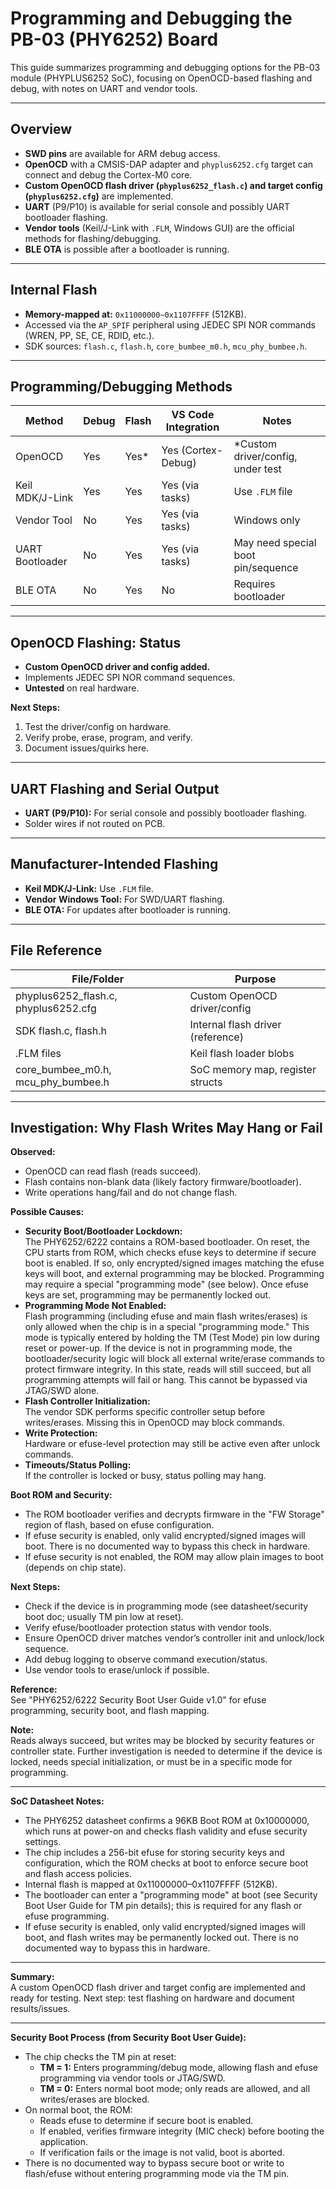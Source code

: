 # Programming and Debugging the PB-03 (PHY6252) Board

This guide summarizes programming and debugging options for the PB-03 module (PHYPLUS6252 SoC), focusing on OpenOCD-based flashing and debug, with notes on UART and vendor tools.

---

## Overview

- **SWD pins** are available for ARM debug access.
- **OpenOCD** with a CMSIS-DAP adapter and `phyplus6252.cfg` target can connect and debug the Cortex-M0 core.
- **Custom OpenOCD flash driver (`phyplus6252_flash.c`) and target config (`phyplus6252.cfg`)** are implemented.
- **UART** (P9/P10) is available for serial console and possibly UART bootloader flashing.
- **Vendor tools** (Keil/J-Link with `.FLM`, Windows GUI) are the official methods for flashing/debugging.
- **BLE OTA** is possible after a bootloader is running.

---

## Internal Flash

- **Memory-mapped at:** `0x11000000~0x1107FFFF` (512KB).
- Accessed via the `AP_SPIF` peripheral using JEDEC SPI NOR commands (WREN, PP, SE, CE, RDID, etc.).
- SDK sources: `flash.c`, `flash.h`, `core_bumbee_m0.h`, `mcu_phy_bumbee.h`.

---

## Programming/Debugging Methods

| Method         | Debug | Flash | VS Code Integration | Notes                                 |
|----------------|-------|-------|---------------------|---------------------------------------|
| OpenOCD        | Yes   | Yes*  | Yes (Cortex-Debug)  | *Custom driver/config, under test     |
| Keil MDK/J-Link| Yes   | Yes   | Yes (via tasks)     | Use `.FLM` file                       |
| Vendor Tool    | No    | Yes   | Yes (via tasks)     | Windows only                          |
| UART Bootloader| No    | Yes   | Yes (via tasks)     | May need special boot pin/sequence    |
| BLE OTA        | No    | Yes   | No                  | Requires bootloader                   |

---

## OpenOCD Flashing: Status

- **Custom OpenOCD driver and config added.**
- Implements JEDEC SPI NOR command sequences.
- **Untested** on real hardware.

**Next Steps:**
1. Test the driver/config on hardware.
2. Verify probe, erase, program, and verify.
3. Document issues/quirks here.

---

## UART Flashing and Serial Output

- **UART (P9/P10):** For serial console and possibly bootloader flashing.
- Solder wires if not routed on PCB.

---

## Manufacturer-Intended Flashing

- **Keil MDK/J-Link:** Use `.FLM` file.
- **Vendor Windows Tool:** For SWD/UART flashing.
- **BLE OTA:** For updates after bootloader is running.

---

## File Reference

| File/Folder                                      | Purpose                                   |
|--------------------------------------------------|-------------------------------------------|
| phyplus6252_flash.c, phyplus6252.cfg             | Custom OpenOCD driver/config              |
| SDK flash.c, flash.h                             | Internal flash driver (reference)         |
| .FLM files                                       | Keil flash loader blobs                   |
| core_bumbee_m0.h, mcu_phy_bumbee.h               | SoC memory map, register structs          |

---

## Investigation: Why Flash Writes May Hang or Fail

**Observed:**
- OpenOCD can read flash (reads succeed).
- Flash contains non-blank data (likely factory firmware/bootloader).
- Write operations hang/fail and do not change flash.

**Possible Causes:**
- **Security Boot/Bootloader Lockdown:**  
  The PHY6252/6222 contains a ROM-based bootloader. On reset, the CPU starts from ROM, which checks efuse keys to determine if secure boot is enabled. If so, only encrypted/signed images matching the efuse keys will boot, and external programming may be blocked. Programming may require a special "programming mode" (see below). Once efuse keys are set, programming may be permanently locked out.
- **Programming Mode Not Enabled:**  
  Flash programming (including efuse and main flash writes/erases) is only allowed when the chip is in a special "programming mode." This mode is typically entered by holding the TM (Test Mode) pin low during reset or power-up. If the device is not in programming mode, the bootloader/security logic will block all external write/erase commands to protect firmware integrity. In this state, reads will still succeed, but all programming attempts will fail or hang. This cannot be bypassed via JTAG/SWD alone.
- **Flash Controller Initialization:**  
  The vendor SDK performs specific controller setup before writes/erases. Missing this in OpenOCD may block commands.
- **Write Protection:**  
  Hardware or efuse-level protection may still be active even after unlock commands.
- **Timeouts/Status Polling:**  
  If the controller is locked or busy, status polling may hang.

**Boot ROM and Security:**
- The ROM bootloader verifies and decrypts firmware in the "FW Storage" region of flash, based on efuse configuration.
- If efuse security is enabled, only valid encrypted/signed images will boot. There is no documented way to bypass this check in hardware.
- If efuse security is not enabled, the ROM may allow plain images to boot (depends on chip state).

**Next Steps:**
- Check if the device is in programming mode (see datasheet/security boot doc; usually TM pin low at reset).
- Verify efuse/bootloader protection status with vendor tools.
- Ensure OpenOCD driver matches vendor’s controller init and unlock/lock sequence.
- Add debug logging to observe command execution/status.
- Use vendor tools to erase/unlock if possible.

**Reference:**  
See "PHY6252/6222 Security Boot User Guide v1.0" for efuse programming, security boot, and flash mapping.

**Note:**  
Reads always succeed, but writes may be blocked by security features or controller state. Further investigation is needed to determine if the device is locked, needs special initialization, or must be in a specific mode for programming.

---

**SoC Datasheet Notes:**
- The PHY6252 datasheet confirms a 96KB Boot ROM at 0x10000000, which runs at power-on and checks flash validity and efuse security settings.
- The chip includes a 256-bit efuse for storing security keys and configuration, which the ROM checks at boot to enforce secure boot and flash access policies.
- Internal flash is mapped at 0x11000000–0x1107FFFF (512KB).
- The bootloader can enter a "programming mode" at boot (see Security Boot User Guide for TM pin details); this is required for any flash or efuse programming.
- If efuse security is enabled, only valid encrypted/signed images will boot, and flash writes may be permanently locked out. There is no documented way to bypass this in hardware.

---

**Summary:**  
A custom OpenOCD flash driver and target config are implemented and ready for testing. Next step: test flashing on hardware and document results/issues.

---

**Security Boot Process (from Security Boot User Guide):**
- The chip checks the TM pin at reset:
  - **TM = 1:** Enters programming/debug mode, allowing flash and efuse programming via vendor tools or JTAG/SWD.
  - **TM = 0:** Enters normal boot mode; only reads are allowed, and all writes/erases are blocked.
- On normal boot, the ROM:
  - Reads efuse to determine if secure boot is enabled.
  - If enabled, verifies firmware integrity (MIC check) before booting the application.
  - If verification fails or the image is not valid, boot is aborted.
- There is no documented way to bypass secure boot or write to flash/efuse without entering programming mode via the TM pin.
